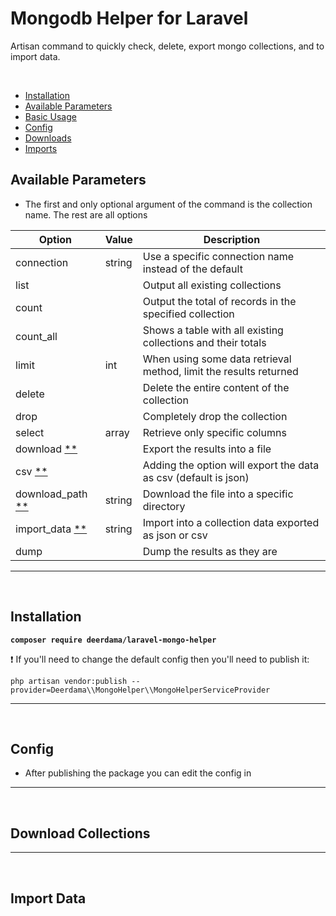 Mongodb Helper for Laravel
================

Artisan command to quickly check, delete, export mongo collections, and to import data.

<br>

* [Installation](#Installation)
* [Available Parameters](#Available-Parameters)
* [Basic Usage](#Basic-Usage)
* [Config](#Config)
* [Downloads](#Download-Collections)
* [Imports](#Import-Data)


## Available Parameters

* The first and only optional argument of the command is the collection name. The rest are all options

| Option | Value | Description |
| --- | --- | --- |
| connection | string | Use a specific connection name instead of the default |
| list |  | Output all existing collections |
| count | | Output the total of records in the specified collection |
| count_all | | Shows a table with all existing collections and their totals |
| limit | int | When using some data retrieval method, limit the results returned |
| delete | | Delete the entire content of the collection |
| drop | | Completely drop the collection |
| select | array | Retrieve only specific columns |
| download [**](#Download-Collections) | | Export the results into a file |
| csv [**](#Download-Collections) | | Adding the option will export the data as csv (default is json) |
| download_path [**](#Download-Collections) | string | Download the file into a specific directory |
| import_data [**](#Import-Data) | string | Import into a collection data exported as json or csv|
| dump | | Dump the results as they are |

----------------
<br>

## Installation
 
**`composer require deerdama/laravel-mongo-helper`**
  
  :exclamation: If you'll need to change the default config then you'll need to publish it:

`php artisan vendor:publish --provider=Deerdama\\MongoHelper\\MongoHelperServiceProvider`


-------------------
<br>

## Config

* After publishing the package you can edit the config in 

-----------------
<br>


## Download Collections

-----------------
<br>


## Import Data
